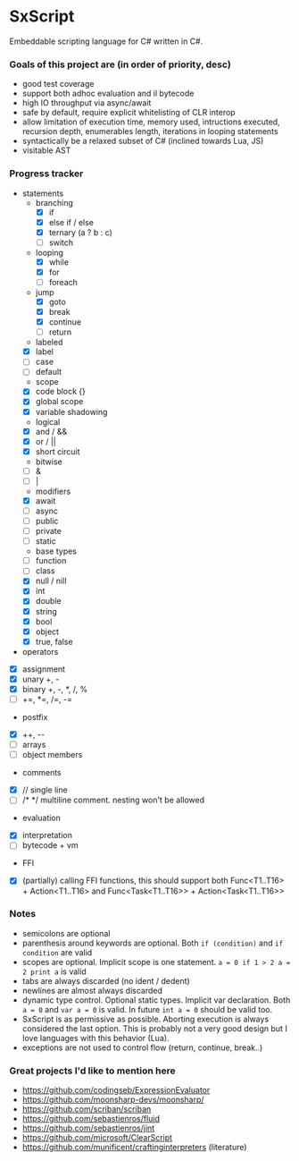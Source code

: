# SxScript

Embeddable scripting language for C# written in C#.  

### Goals of this project are (in order of priority, desc)  
- good test coverage
- support both adhoc evaluation and il bytecode
- high IO throughput via async/await
- safe by default, require explicit whitelisting of CLR interop
- allow limitation of execution time, memory used, intructions executed, recursion depth, enumerables length, iterations in looping statements
- syntactically be a relaxed subset of C# (inclined towards Lua, JS)
- visitable AST

### Progress tracker  
- statements
  - branching
    - [x] if
    - [x] else if / else
    - [x] ternary (a ? b : c) 
    - [ ] switch
  - looping
    - [x] while
    - [x] for
    - [ ] foreach
  - jump
    - [x] goto
    - [x] break
    - [x] continue
    - [ ] return
   - labeled
    - [x] label
    - [ ] case
    - [ ] default
   - scope
    - [x] code block {}
    - [x] global scope 
    - [x] variable shadowing
   - logical 
    - [x] and / &&
    - [x] or / ||
    - [x] short circuit
   - bitwise
    - [ ] &
    - [ ] |
   - modifiers
    - [x] await
    - [ ] async
    - [ ] public
    - [ ] private
    - [ ] static
   - base types
    - [ ] function 
    - [ ] class
    - [x] null / nill 
    - [x] int
    - [x] double
    - [x] string
    - [x] bool
    - [x] object
    - [x] true, false   
 - operators
  - [x] assignment
  - [x] unary +, -
  - [x] binary +, -, *, /, %  
  - [ ] +=, *=, /=, -=
  - postfix  
   - [x] ++, --
   - [ ] arrays
   - [ ] object members   
 - comments
  - [x] // single line
  - [ ] /* */ multiline comment. nesting won't be allowed
- evaluation
 - [x] interpretation
 - [ ] bytecode + vm
- FFI
 - [x] (partially) calling FFI functions, this should support both Func<T1..T16> + Action<T1..T16> and Func<Task<T1..T16>> + Action<Task<T1..T16>>
 
### Notes
- semicolons are optional
- parenthesis around keywords are optional. Both `if (condition)` and `if condition` are valid
- scopes are optional. Implicit scope is one statement. `a = 0 if 1 > 2 a = 2 print a` is valid
- tabs are always discarded (no ident / dedent)
- newlines are almost always discarded
- dynamic type control. Optional static types. Implicit var declaration. Both `a = 0` and `var a = 0` is valid. In future `int a = 0` should be valid too.
- SxScript is as permissive as possible. Aborting execution is always considered the last option. This is probably not a very good design but I love languages with this behavior (Lua).
- exceptions are not used to control flow (return, continue, break..)

### Great projects I'd like to mention here
- https://github.com/codingseb/ExpressionEvaluator
- https://github.com/moonsharp-devs/moonsharp/
- https://github.com/scriban/scriban
- https://github.com/sebastienros/fluid
- https://github.com/sebastienros/jint
- https://github.com/microsoft/ClearScript
- https://github.com/munificent/craftinginterpreters (literature)

